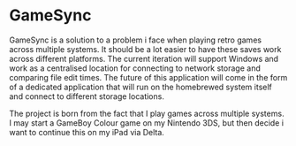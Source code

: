 # GameSync


GameSync is a solution to a problem i face when playing retro games across multiple systems. It should be a lot easier to have these saves work across different platforms. The current iteration will support Windows and work as a centralised location for connecting to network storage and comparing file edit times. The future of this application will come in the form of a dedicated application that will run on the homebrewed system itself and connect to different storage locations.

The project is born from the fact that I play games across multiple systems. I may start a GameBoy Colour game on my Nintendo 3DS, but then decide i want to continue this on my iPad via Delta. 
